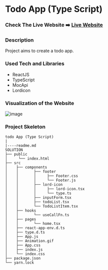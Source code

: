 # Todo App (Type Script)

### Check The Live Website ➡️ [Live Website](https://sekunev.github.io/Tour-Places/)

### Description

Project aims to create a todo app.

### Used Tech and Libraries

- ReactJS
- TypeScript
- MocApi
- Lordicon

### Visualization of the Website

![image](https://github.com/Sekunev/Tour-Places/blob/main/src/Animation.gif)

### Project Skeleton

```
todo App (Type Script)
|
|----readme.md
SOLUTION
├── public
│     └── index.html
├── src
│    ├── components
│    │       ├── footer
│    │       │     ├── Footer.css
│    │       │     └── Footer.js
│    │       ├── lord-icon
│    │       │     ├── lord-icon.tsx
│    │       │     └── type.ts
│    │       ├── inputForm.tsx
│    │       ├── todoList.tsx
│    │       └── TodoListItem.tsx
│    ├── hooks
│    │       └── useCallFn.ts
│    ├── pages
│    │       └── home.tsx
│    ├── react-app-env.d.ts
│    ├── type.d.ts
│    ├── App.js
│    ├── Animation.gif
│    ├── App.css
│    ├── index.js
│    └── index.css
├── package.json
└── yarn.lock
```
